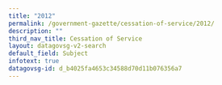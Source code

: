 ```yaml
---
title: "2012"
permalink: /government-gazette/cessation-of-service/2012/
description: ""
third_nav_title: Cessation of Service
layout: datagovsg-v2-search
default_field: Subject
infotext: true
datagovsg-id: d_b4025fa4653c34588d70d11b076356a7
---
```

